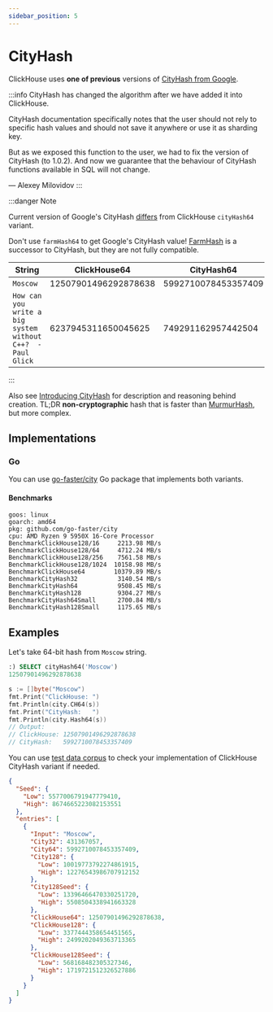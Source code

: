 ```yaml
---
sidebar_position: 5
---
```


# CityHash

ClickHouse uses **one of previous** versions of [CityHash from Google](https://github.com/google/cityhash).

:::info
CityHash has changed the algorithm after we have added it into ClickHouse.

CityHash documentation specifically notes that the user should not rely to specific hash values and should not save it anywhere or use it as sharding key.

But as we exposed this function to the user, we had to fix the version of CityHash (to 1.0.2). And now we guarantee that the behaviour of CityHash functions available in SQL will not change.

— Alexey Milovidov
:::

:::danger Note

Current version of Google's CityHash [differs](https://github.com/ClickHouse/ClickHouse/issues/8354) from ClickHouse `cityHash64` variant.

Don't use `farmHash64` to get Google's CityHash value! [FarmHash](https://opensource.googleblog.com/2014/03/introducing-farmhash.html) is a successor to CityHash, but they are not fully compatible.

| String                                                     | ClickHouse64         | CityHash64          | FarmHash64           |
|------------------------------------------------------------|----------------------|---------------------|----------------------|
| `Moscow`                                                   | 12507901496292878638 | 5992710078453357409 | 5992710078453357409  |
| `How can you write a big system without C++?  -Paul Glick` | 6237945311650045625  | 749291162957442504  | 11716470977470720228 |

:::

Also see [Introducing CityHash](https://opensource.googleblog.com/2011/04/introducing-cityhash.html) for description and
reasoning behind creation. TL;DR **non-cryptographic** hash that is faster than [MurmurHash](http://en.wikipedia.org/wiki/MurmurHash), but more complex.

## Implementations

### Go

You can use [go-faster/city](https://github.com/go-faster/city) Go package that implements both variants.

#### Benchmarks

```
goos: linux
goarch: amd64
pkg: github.com/go-faster/city
cpu: AMD Ryzen 9 5950X 16-Core Processor
BenchmarkClickHouse128/16     2213.98 MB/s
BenchmarkClickHouse128/64     4712.24 MB/s
BenchmarkClickHouse128/256    7561.58 MB/s
BenchmarkClickHouse128/1024  10158.98 MB/s
BenchmarkClickHouse64        10379.89 MB/s
BenchmarkCityHash32           3140.54 MB/s
BenchmarkCityHash64           9508.45 MB/s
BenchmarkCityHash128          9304.27 MB/s
BenchmarkCityHash64Small      2700.84 MB/s
BenchmarkCityHash128Small     1175.65 MB/s
```


## Examples

Let's take 64-bit hash from `Moscow` string.

```sql
:) SELECT cityHash64('Moscow')
12507901496292878638
```

```go
s := []byte("Moscow")
fmt.Print("ClickHouse: ")
fmt.Println(city.CH64(s))
fmt.Print("CityHash:   ")
fmt.Println(city.Hash64(s))
// Output:
// ClickHouse: 12507901496292878638
// CityHash:   5992710078453357409
```

You can use [test data corpus](https://github.com/go-faster/city/blob/main/_testdata/data.json) to check your implementation of ClickHouse CityHash variant if needed.

```json
{
  "Seed": {
    "Low": 5577006791947779410,
    "High": 8674665223082153551
  },
  "entries": [
    {
      "Input": "Moscow",
      "City32": 431367057,
      "City64": 5992710078453357409,
      "City128": {
        "Low": 10019773792274861915,
        "High": 12276543986707912152
      },
      "City128Seed": {
        "Low": 13396466470330251720,
        "High": 5508504338941663328
      },
      "ClickHouse64": 12507901496292878638,
      "ClickHouse128": {
        "Low": 3377444358654451565,
        "High": 2499202049363713365
      },
      "ClickHouse128Seed": {
        "Low": 568168482305327346,
        "High": 1719721512326527886
      }
    }
  ]
}
```
